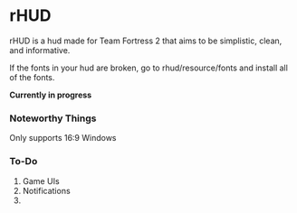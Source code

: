rHUD
======
rHUD is a hud made for Team Fortress 2 that aims to be simplistic, clean, and informative.

If the fonts in your hud are broken, go to rhud/resource/fonts and install all of the fonts.

**Currently in progress**

### Noteworthy Things

Only supports 16:9 Windows

### To-Do
1. Game UIs
2. Notifications
3. 
